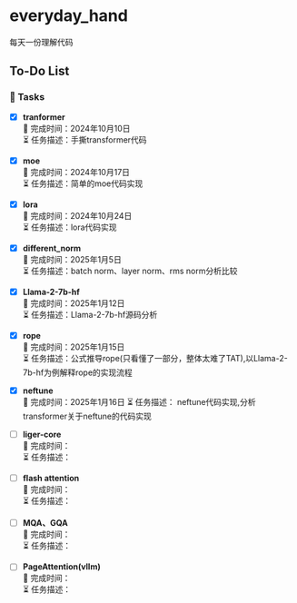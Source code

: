 # everyday_hand
每天一份理解代码

## To-Do List

### 🎯 Tasks

- [x] **tranformer**  
  📅 完成时间：2024年10月10日  
  ⏳ 任务描述：手撕transformer代码

- [x] **moe**  
  📅 完成时间：2024年10月17日  
  ⏳ 任务描述：简单的moe代码实现

- [x] **lora**  
  📅 完成时间：2024年10月24日  
  ⏳ 任务描述：lora代码实现

- [x] **different_norm**  
  📅 完成时间：2025年1月5日  
  ⏳ 任务描述：batch norm、layer norm、rms norm分析比较

- [x] **Llama-2-7b-hf**  
  📅 完成时间：2025年1月12日  
  ⏳ 任务描述：Llama-2-7b-hf源码分析

- [x] **rope**    
  📅 完成时间：2025年1月15日   
  ⏳ 任务描述：公式推导rope(只看懂了一部分，整体太难了TAT),以Llama-2-7b-hf为例解释rope的实现流程

- [x] **neftune**    
  📅 完成时间：2025年1月16日
  ⏳ 任务描述： neftune代码实现,分析transformer关于neftune的代码实现

- [ ] **liger-core**  
  📅 完成时间：   
  ⏳ 任务描述：

- [ ] **flash attention**    
  📅 完成时间：   
  ⏳ 任务描述：

- [ ] **MQA、GQA**    
  📅 完成时间：   
  ⏳ 任务描述：

- [ ] **PageAttention(vllm)**    
  📅 完成时间：   
  ⏳ 任务描述：





